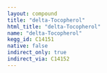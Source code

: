 ```yaml
---
layout: compound
title: "delta-Tocopherol"
html_title: "delta-Tocopherol"
name: "delta-Tocopherol"
kegg_id: C14151
native: false
indirect_only: true
indirect_via: C14152
---
```

